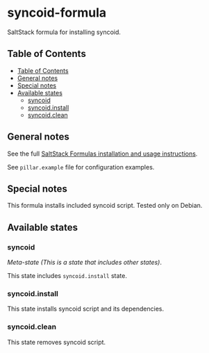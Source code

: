 # syncoid-formula

SaltStack formula for installing syncoid.

## Table of Contents

* [Table of Contents](#table-of-contents)
* [General notes](#general-notes)
* [Special notes](#special-notes)
* [Available states](#available-states)
  * [syncoid](#syncoid)
  * [syncoid.install](#syncoid.install)
  * [syncoid.clean](#syncoid.clean)

## General notes

See the full [SaltStack Formulas installation and usage instructions](https://docs.saltstack.com/en/latest/topics/development/conventions/formulas.html).

See `pillar.example` file for configuration examples.

## Special notes

This formula installs included syncoid script. Tested only on Debian.

## Available states

### syncoid

*Meta-state (This is a state that includes other states)*.

This state includes `syncoid.install` state.

### syncoid.install

This state installs syncoid script and its dependencies.

### syncoid.clean

This state removes syncoid script.

